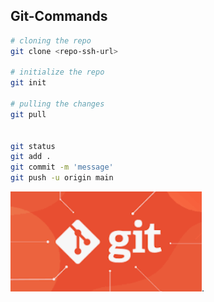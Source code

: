 Git-Commands
-------------
```sh
# cloning the repo
git clone <repo-ssh-url>

# initialize the repo
git init

# pulling the changes
git pull


git status
git add .
git commit -m 'message'
git push -u origin main

```
![alt text](images/git.png).